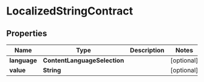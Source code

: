 

# LocalizedStringContract


## Properties

Name | Type | Description | Notes
------------ | ------------- | ------------- | -------------
**language** | **ContentLanguageSelection** |  |  [optional]
**value** | **String** |  |  [optional]



